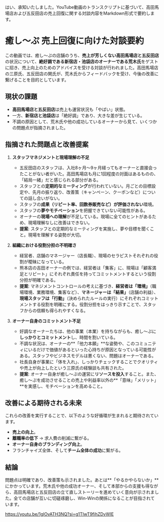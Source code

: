 
はい、承知いたしました。YouTube動画のトランスクリプトに基づいて、高田馬場店および五反田店の売上回復に関する対談内容をMarkdown形式で要約します。

# 癒し〜ぷ 売上回復に向けた対談要約

この動画では、癒し〜ぷの店舗のうち、**売上が芳しくない高田馬場店と五反田店**の状況について、**絶好調である新宿店・池袋店のオーナーである荒木氏**をゲストに招き、売上向上のためのアドバイスを受ける対談が行われました。高田馬場店の三原氏、五反田店の関氏が、荒木氏からフィードバックを受け、今後の改善に繋げることを目的としています。

## 現状の課題

- **高田馬場店と五反田店**は売上も運営状況も「やばい」状態。
- 一方、**新宿店と池袋店**は「絶好調」であり、大きな差が生じている。
- 不調の原因として、荒木氏や他の成功しているオーナーから見て、いくつかの問題点が指摘されました。

## 指摘された問題点と改善提案

1. **スタッフマネジメントと現場理解の不足**
    
    - 五反田店のスタッフは、入社8ヶ月〜9ヶ月経ってもオーナーと直接会ったことがない者がいた。高田馬場店も月に1回程度の対面はあるものの、「結局一緒」だと感じられる部分がある。
    - スタッフとの**定期的なミーティング**が行われていない。月ごとの目標設定や、先月の振り返り、改善策（キャンペーン、クーポンなど）についての話し合いがない。
    - スタッフの**成果（リピート率、回数券販売など）が評価されない**環境。
    - スタッフの**夢やモチベーション**を把握できていない可能性がある。
    - オーナーの**現場への理解**が不足している。現場に全てのヒントがあるため、現場理解なしに改善はできない。
    - **提案**: スタッフとの定期的なミーティングを実施し、夢や目標を聞くこと。現場を理解する姿勢が大切。
2. **組織における役割分担の不明確さ**
    
    - 経営者、店舗のマネージャー（店長職）、現場のセラピストそれぞれの役割が曖昧になっている。
    - 熊本店の吉田オーナーの例では、経営者は「集客」に、現場は「顧客満足とリピート」にそれぞれ責任を持ってコミットメントするという役割分担が明確である。
    - **提案**: マネジメントコントロールの考えに基づき、**経営者は「環境」**（職場環境、業務環境、集客など）、**マネージャーは「結果」**（店舗の利益）、**現場スタッフは「行動」**（決められたルールの実行）にそれぞれコミットメントする役割を明確にする。役割分担をはっきり示すことで、スタッフからの信頼も得られやすくなる。
3. **オーナー自身のコミットメント不足**
    
    - 好調なオーナーたちは、他の事業（本業）を持ちながらも、癒し〜ぷに**しっかりとコミットメント**し、時間を割いている。
    - 不調な状況は、オーナーの**「他力本願」**な姿勢や、このコミュニティにいるだけで価値があるといった心持ちが原因となっている可能性がある。スタッフやビジネスモデルは悪くない、問題はオーナーである。
    - 社長自身が事業に「体を入れ」、しっかりチェックすることでクオリティや売上が向上したという三原氏の経験談も共有された。
    - **提案**: オーナー自身が癒し〜ぷの運営に**リソースを投入**すること。また、癒し〜ぷを成功させることの売上や利益率以外の**「意味」「メリット」**を実感し、モチベーションを高めること。

## 改善による期待される未来

これらの改善を実行することで、以下のような好循環が生まれると期待されています。

- **売上の向上**。
- **離職率の低下** → 求人費の削減に繋がる。
- **オーナー自身のブランディング向上**。
- フランチャイズ全体、そして**チーム全体の成功**に繋がる。

## 結論

問題点は明確であり、改善策も示されました。あとは**「やるかやらないか」**にかかっています。荒木氏や他の成功オーナー、そして本部からの支援も得ながら、高田馬場店と五反田店の立て直しストーリーを進めていく意向が示されました。全ての店舗が互いに切磋琢磨し、Win-Winの関係になることが目指されています。

https://youtu.be/1glOvATH3NQ?si=g1TIwT9fihZDvWIE
